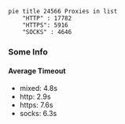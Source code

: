 
```mermaid
pie title 24566 Proxies in list
    "HTTP" : 17782
    "HTTPS": 5916
    "SOCKS" : 4646
```

### Some Info
#### Average Timeout

- mixed: 4.8s
- http: 2.9s
- https: 7.6s
- socks: 6.3s